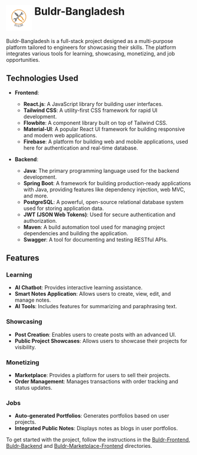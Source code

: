 # <img src="./icon.png" alt="Buldr-Bangladesh" width="70" height="70" style="vertical-align: top;"> Buldr-Bangladesh

Buldr-Bangladesh is a full-stack project designed as a multi-purpose platform tailored to engineers for showcasing their skills. The platform integrates various tools for learning, showcasing, monetizing, and job opportunities.

## Technologies Used

- **Frontend**:
  - **React.js**: A JavaScript library for building user interfaces.
  - **Tailwind CSS**: A utility-first CSS framework for rapid UI development.
  - **Flowbite**: A component library built on top of Tailwind CSS.
  - **Material-UI**: A popular React UI framework for building responsive and modern web applications.
  - **Firebase**: A platform for building web and mobile applications, used here for authentication and real-time database.

- **Backend**:
  - **Java**: The primary programming language used for the backend development.
  - **Spring Boot**: A framework for building production-ready applications with Java, providing features like dependency injection, web MVC, and more.
  - **PostgreSQL**: A powerful, open-source relational database system used for storing application data.
  - **JWT (JSON Web Tokens)**: Used for secure authentication and authorization.
  - **Maven**: A build automation tool used for managing project dependencies and building the application.
  - **Swagger**: A tool for documenting and testing RESTful APIs.

## Features

### Learning

- **AI Chatbot**: Provides interactive learning assistance.
- **Smart Notes Application**: Allows users to create, view, edit, and manage notes.
- **AI Tools**: Includes features for summarizing and paraphrasing text.

### Showcasing

- **Post Creation**: Enables users to create posts with an advanced UI.
- **Public Project Showcases**: Allows users to showcase their projects for visibility.

### Monetizing

- **Marketplace**: Provides a platform for users to sell their projects.
- **Order Management**: Manages transactions with order tracking and status updates.

### Jobs

- **Auto-generated Portfolios**: Generates portfolios based on user projects.
- **Integrated Public Notes**: Displays notes as blogs in user portfolios.

To get started with the project, follow the instructions in the [Buldr-Frontend](./Buldr-Frontend/), [Buldr-Backend](./Buldr-Backend/) and [Buldr-Marketplace-Frontend](./Buldr-Marketplace-Frontend/) directories.
